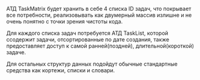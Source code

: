 АТД TaskMatrix будет хранить в себе 4 списка ID задач, что покрывает все потребности, реализовывать как двумерный 
массив излишне и не очень понятно с точки зрения чистоты кода.

Для каждого списка задач потребуется АТД TaskList, которой ссодержит задачи, отсортированные по дате создания, также 
предоставляет доступ к самой ранней(поздней), длительной(короткой) задаче.

Для остальных структур данных подойдут обычные стандартные средства как кортежи, списки и словари.